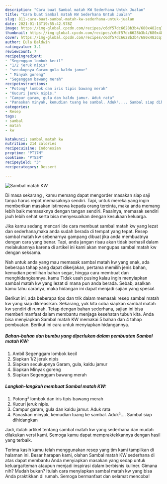 ```yaml
---
description: "Cara buat Sambal matah KW Sederhana Untuk Jualan"
title: "Cara buat Sambal matah KW Sederhana Untuk Jualan"
slug: 811-cara-buat-sambal-matah-kw-sederhana-untuk-jualan
date: 2021-01-13T19:55:42.978Z
image: https://img-global.cpcdn.com/recipes/c6df57dc6628b3b4/680x482cq70/sambal-matah-kw-foto-resep-utama.jpg
thumbnail: https://img-global.cpcdn.com/recipes/c6df57dc6628b3b4/680x482cq70/sambal-matah-kw-foto-resep-utama.jpg
cover: https://img-global.cpcdn.com/recipes/c6df57dc6628b3b4/680x482cq70/sambal-matah-kw-foto-resep-utama.jpg
author: Eula Baldwin
ratingvalue: 3.1
reviewcount: 7
recipeingredient:
- "Segenggam lombok kecil"
- "1/2 jeruk nipis"
- "secukupnya Garam gula kaldu jamur"
- " Minyak goreng"
- "Segenggam bawang merah"
recipeinstructions:
- "Potong² lombok dan iris tipis bawang merah"
- "Kucuri jeruk nipis."
- "Campur garam, gula dan kaldu jamur. Aduk rata"
- "Panaskan minyak, kemudian tuang ke sambal. Aduk².... Sambal siap dihidangkan"
categories:
- Resep
tags:
- sambal
- matah
- kw

katakunci: sambal matah kw 
nutrition: 214 calories
recipecuisine: Indonesian
preptime: "PT17M"
cooktime: "PT52M"
recipeyield: "3"
recipecategory: Dessert

---
```



![Sambal matah KW](https://img-global.cpcdn.com/recipes/c6df57dc6628b3b4/680x482cq70/sambal-matah-kw-foto-resep-utama.jpg)

Di masa  sekarang , kamu memang dapat mengorder masakan siap saji tanpa harus repot memasaknya sendiri. Tapi, untuk mereka yang ingin memberikan masakan istimewa kepada orang tercinta, maka anda memang lebih baik memasaknya dengan tangan sendiri. Pasalnya, memasak sendiri jauh lebih sehat serta bisa menyesuaikan dengan kesukaan keluarga.

Jika kamu sedang mencari ide cara membuat sambal matah kw yang lezat dan sederhana,maka anda sudah berada di tempat yang tepat. Resep sambal matah kw  sebenarnya gampang dibuat jika anda membuatnya dengan cara yang benar. Tapi, anda jangan risau akan tidak berhasil dalam melakukannya 
karena di artikel ini kami akan mengupas sambal matah kw dengan seksama.  



Nah untuk anda yang mau memasak sambal matah kw yang enak, ada beberapa tahap yang dapat dikerjakan, pertama memilih jenis bahan, kemudian pemilihan bahan segar, hingga cara membuat dan menghidangkannya. kamu Tidak usah pusing kalau ingin menyiapkan sambal matah kw yang lezat di mana pun anda berada. Sebab, asalkan kamu  tahu caranya, maka hidangan ini dapat menjadi sajian yang spesial.

Berikut ini, ada beberapa tips dan trik dalam memasak resep sambal matah kw yang siap dikreasikan. Sekarang, yuk kita coba siapkan sambal matah kw sendiri di rumah. Tetap dengan bahan sederhana, sajian ini bisa memberi manfaat dalam membantu menjaga kesehatan tubuh kita. Anda bisa menyiapkan Sambal matah KW memakai 5 bahan dan 4 tahap pembuatan. Berikut ini cara untuk menyiapkan hidangannya.

<!--inarticleads1-->

##### Bahan-bahan dan bumbu yang diperlukan dalam pembuatan Sambal matah KW:

1. Ambil Segenggam lombok kecil
1. Siapkan 1/2 jeruk nipis
1. Siapkan secukupnya Garam, gula, kaldu jamur
1. Siapkan  Minyak goreng
1. Siapkan Segenggam bawang merah




<!--inarticleads2-->

##### Langkah-langkah membuat Sambal matah KW:

1. Potong² lombok dan iris tipis bawang merah
1. Kucuri jeruk nipis.
1. Campur garam, gula dan kaldu jamur. Aduk rata
1. Panaskan minyak, kemudian tuang ke sambal. Aduk².... Sambal siap dihidangkan




Jadi, itulah artikel tentang  sambal matah kw  yang sederhana dan mudah dilakukan versi kami. Semoga kamu dapat mempraktekkannya dengan hasil yang terbaik. 

Terima kasih kamu telah menggunakan resep yang tim kami tampilkan di halaman ini. Besar harapan kami, olahan  Sambal matah KW sederhana di atas dapat membantu Anda menyiapkan masakan yang sedap untuk keluarga/teman ataupun menjadi inspirasi dalam berbisnis kuliner. Gimana nih? Mudah bukan? Itulah cara menyiapkan sambal matah kw yang bisa Anda praktikkan di rumah. Semoga bermanfaat dan selamat mencoba!

